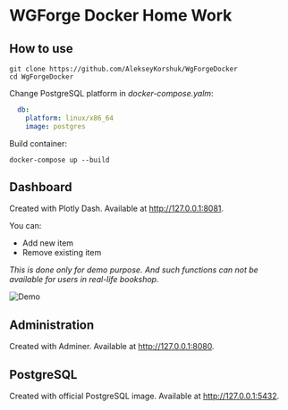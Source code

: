 # WGForge Docker Home Work

## How to use

```shell
git clone https://github.com/AlekseyKorshuk/WgForgeDocker
cd WgForgeDocker
```

Change PostgreSQL platform in _docker-compose.yalm_:

```yaml
  db:
    platform: linux/x86_64
    image: postgres
```

Build container:

```shell
docker-compose up --build
```

## Dashboard

Created with Plotly Dash. Available at http://127.0.0.1:8081.

You can:

* Add new item
* Remove existing item

_This is done only for demo purpose. And such functions can not be available for users in real-life bookshop._

![Demo](https://i.postimg.cc/zfv6DS08/Screenshot-2022-02-28-at-19-02-36.png)

## Administration

Created with Adminer. Available at http://127.0.0.1:8080.

## PostgreSQL

Created with official PostgreSQL image. Available at http://127.0.0.1:5432.